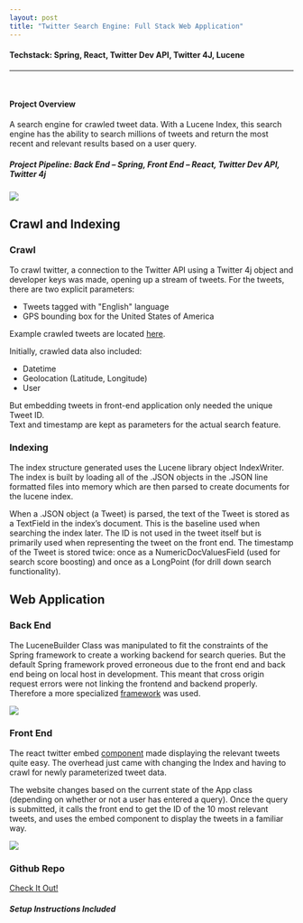 ```yaml
---
layout: post
title: "Twitter Search Engine: Full Stack Web Application"
---
```

#### Techstack: Spring, React, Twitter Dev API, Twitter 4J, Lucene
---
<br>

#### Project Overview
A search engine for crawled tweet data. With a Lucene Index, this search engine has the ability to search millions of tweets and return the most recent and relevant results based on a user query.

##### Project Pipeline: Back End – Spring, Front End – React, Twitter Dev API, Twitter 4j

<img src="{{ site.url }}/assets/Files/TwitterSearch/front_end_search.png"/>

## Crawl and Indexing

### Crawl

To crawl twitter, a connection to the Twitter API using a Twitter 4j object and developer keys was made, opening up a stream of tweets. For the tweets, there are two explicit parameters:
* Tweets tagged with "English" language
* GPS bounding box for the United States of America

Example crawled tweets are located [here](https://github.com/athom031/TwitterCrawlAndSearch/tree/master/crawl_index/data-sample).

Initially, crawled data also included:
* Datetime
* Geolocation (Latitude, Longitude)
* User

But embedding tweets in front-end application only needed the unique Tweet ID.</br>
Text and timestamp are kept as parameters for the actual search feature.

### Indexing

The index structure generated uses the Lucene library object IndexWriter. The index is built by loading all of the .JSON objects in the .JSON line formatted files into memory which are then parsed to create documents for the lucene index.

When a .JSON object (a Tweet) is parsed, the text of the Tweet is stored as a TextField in the index’s document. This is the baseline used when searching the index later. The ID is not used in the tweet itself but is primarily used when representing the tweet on the front end. The timestamp of the Tweet is stored twice: once as a NumericDocValuesField (used for search score boosting) and once as a LongPoint (for drill down search functionality).

## Web Application

### Back End

The LuceneBuilder Class was manipulated to fit the constraints of the Spring framework to create a working backend for search queries. But the default Spring framework proved erroneous due to the front end and back end being on local host in development. This meant that cross origin request errors were not linking the frontend and backend properly. Therefore a more specialized [framework](https://spring.io/guides/gs/rest-service-cors/) was used.

<img src="{{ site.url }}/assets/Files/TwitterSearch/back_end.png"/>

### Front End

The react twitter embed [component](https://www.npmjs.com/package/react-twitter-embed) made displaying the relevant tweets quite easy. The overhead just came with changing the Index and having to crawl for newly parameterized tweet data.

The website changes based on the current state of the App class (depending on whether or not a user has entered a query). Once the query is submitted, it calls the front end to get the ID of the 10 most relevant tweets, and uses the embed component to display the tweets in a familiar way.

<img src="{{ site.url }}/assets/Files/TwitterSearch/front_end_result.png"/>


### Github Repo

[Check It Out!](https://github.com/athom031/TwitterCrawlAndSearch)
##### Setup Instructions Included
